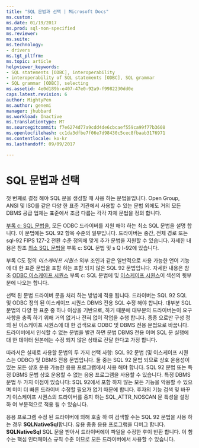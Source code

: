 ```yaml
---
title: "SQL 문법과 선택 | Microsoft Docs"
ms.custom: 
ms.date: 01/19/2017
ms.prod: sql-non-specified
ms.reviewer: 
ms.suite: 
ms.technology:
- drivers
ms.tgt_pltfrm: 
ms.topic: article
helpviewer_keywords:
- SQL statements [ODBC], interoperability
- interoperability of SQL statements [ODBC], SQL grammar
- SQL grammar [ODBC], selecting
ms.assetid: 4e0d189b-e407-47e0-92a9-f9982230dd0e
caps.latest.revision: 6
author: MightyPen
ms.author: genemi
manager: jhubbard
ms.workload: Inactive
ms.translationtype: MT
ms.sourcegitcommit: f7e6274d77a9cdd4de6cbcaef559ca99f77b3608
ms.openlocfilehash: cc1da3dfbe7f06e7d98430c5cec8fbaab3176971
ms.contentlocale: ko-kr
ms.lasthandoff: 09/09/2017

---
```

# <a name="choosing-an-sql-grammar"></a>SQL 문법과 선택
첫 번째로 결정 해야 SQL 문을 생성할 때 사용 하는 문법을입니다. Open Group, ANSI 및 ISO를 같은 다양 한 표준 기관에서 사용할 수 있는 문법 외에도 거의 모든 DBMS 공급 업체는 표준에서 조금 다름는 각각 자체 문법을 정의 합니다.  
  
 [부록 c: SQL 문법을](../../../odbc/reference/appendixes/appendix-c-sql-grammar.md), 모든 ODBC 드라이버를 지원 해야 하는 최소 SQL 문법을 설명 합니다. 이 문법에는 SQL 92 항목 수준의 일부입니다. 드라이버는 중간, 전체 경로 또는 sql-92 FIPS 127-2 전환 수준 정의에 맞게 추가 문법을 지원할 수 있습니다. 자세한 내용은 참조 [최소 SQL 문법을](../../../odbc/reference/appendixes/sql-minimum-grammar.md) 부록 c: SQL 문법 및 s Q l-92에 있습니다.  
  
 부록 C도 정의 *이스케이프 시퀀스* 외부 조인과 같은 일반적으로 사용 가능한 언어 기능에 대 한 표준 문법을 포함 하는 포함 되지 않은 SQL 92 문법입니다. 자세한 내용은 참조 [ODBC 이스케이프 시퀀스](../../../odbc/reference/appendixes/odbc-escape-sequences.md) 부록 c: SQL 문법에 및 [이스케이프 시퀀스](../../../odbc/reference/develop-app/escape-sequences.md)이 섹션의 뒷부분에 나오는 합니다.  
  
 선택 된 문법 드라이버 문을 처리 하는 방법에 적용 됩니다. 드라이버는 SQL 92 SQL 및 ODBC 정의 된 이스케이프 시퀀스 DBMS 전용 SQL 수정 해야 합니다. 대부분 SQL 문법의 다양 한 표준 중 하나 이상을 기반으로, 하기 때문에 대부분의 드라이버는이 요구 사항을 충족 하기 위해 거의 없거나 전혀 없이 작업을 수행 합니다. 종종 으로만 구성 정의 된 이스케이프 시퀀스에 대 한 검색으로 ODBC 및 DBMS 전용 문법으로 바꿉니다. 드라이버에서 인식할 수 없는 문법을 발견 하면 문법 DBMS 전용 이며 SQL 문 실행에 대 한 데이터 원본에는 수정 되지 않은 상태로 전달 한다고 가정 합니다.  
  
 따라서은 실제로 사용할 문법의 두 가지 선택 사항: SQL 92 문법 (및 이스케이프 시퀀스는 ODBC) 및 DBMS 전용 문법입니다. 둘 중는 SQL 92 문법 되므로 상호 운용성이 있는 모든 상호 운용 가능한 응용 프로그램에서 사용 해야 합니다. SQL 92 문법 또는 특정 DBMS 문법 상호 운용할 수 없는 응용 프로그램을 사용할 수 있습니다. 특정 DBMS 문법 두 가지 이점이 있습니다: SQL 92에서 포함 하지 않는 모든 기능을 악용할 수 있으며 미미 더 빠른 드라이버 수정할 필요가 없기 때문에 합니다. 후자의 기능 검색 및 바꾸기 이스케이프 시퀀스의 드라이버를 중지 하는 SQL_ATTR_NOSCAN 문 특성을 설정 하 여 부분적으로 적용 될 수 있습니다.  
  
 응용 프로그램 수정 된 드라이버에 의해 호출 하 여 검색할 수는 SQL 92 문법을 사용 하는 경우 **SQLNativeSql**합니다. 유용 종종 응용 프로그램을 디버그 합니다. **SQLNativeSql** SQL 문을 받아서 드라이버에이 파일을 수정한 후이 반환 합니다. 이 함수는 핵심 인터페이스 규칙 수준 이므로 모든 드라이버에서 사용할 수 있습니다.

